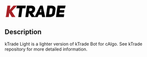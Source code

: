 ![kTrade](/images/ktrade_logo.png?raw=true "kTrade Logo")

## Description
kTrade Light is a lighter version of kTrade Bot for cAlgo. See kTrade repository for more detailed information.
